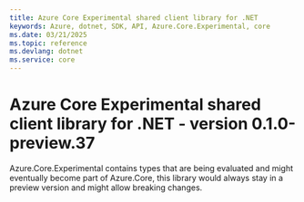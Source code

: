 ```yaml
---
title: Azure Core Experimental shared client library for .NET
keywords: Azure, dotnet, SDK, API, Azure.Core.Experimental, core
ms.date: 03/21/2025
ms.topic: reference
ms.devlang: dotnet
ms.service: core
---
```

# Azure Core Experimental shared client library for .NET - version 0.1.0-preview.37 


Azure.Core.Experimental contains types that are being evaluated and might eventually become part of Azure.Core, this library would always stay in a preview version and might allow breaking changes.

